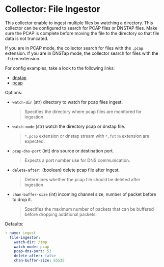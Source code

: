 # Collector: File Ingestor

This collector enable to ingest multiple  files by watching a directory.
This collector can be configured to search for PCAP files or DNSTAP files.
Make sure the PCAP is complete before moving the file to the directory so that file data is not truncated. 

If you are in PCAP mode, the collector search for files with the `.pcap` extension.
If you are in DNSTap mode, the collector search for files with the `.fstrm` extension.

For config examples, take a look to the following links:

- [dnstap](../examples/use-case-14.yml)
- [pcap](../examples/use-case-15.yml)

Options:

- `watch-dir` (str) directory to watch for pcap files ingest.
  > Specifies the directory where pcap files are monitored for ingestion.
- `watch-mode` (str) watch the directory pcap or dnstap file.
  >  `*.pcap` extension or dnstap stream with `*.fstrm` extension are expected.
- `pcap-dns-port` (int) dns source or destination port.
  > Expects a port number use for DNS communication.
- `delete-after:` (boolean) delete pcap file after ingest.
  > Determines whether the pcap file should be deleted after ingestion.
- `chan-buffer-size` (int) incoming channel size, number of packet before to drop it.
  > Specifies the maximum number of packets that can be buffered before dropping additional packets.

Defaults:

```yaml
- name: ingest
  file-ingestor:
    watch-dir: /tmp
    watch-mode: pcap
    pcap-dns-port: 53
    delete-after: false
    chan-buffer-size: 65535
```
